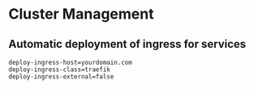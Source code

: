 # Cluster Management

## Automatic deployment of ingress for services

```
deploy-ingress-host=yourdomain.com
deploy-ingress-class=traefik
deploy-ingress-external=false
```